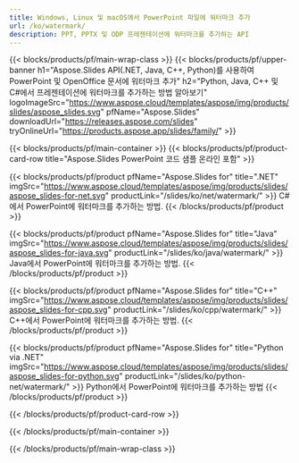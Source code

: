 ```yaml
---
title: Windows, Linux 및 macOS에서 PowerPoint 파일에 워터마크 추가
url: /ko/watermark/
description: PPT, PPTX 및 ODP 프레젠테이션에 워터마크를 추가하는 API
---
```


{{< blocks/products/pf/main-wrap-class >}}
{{< blocks/products/pf/upper-banner h1="Aspose.Slides API(.NET, Java, C++, Python)를 사용하여 PowerPoint 및 OpenOffice 문서에 워터마크 추가" h2="Python, Java, C++ 및 C#에서 프레젠테이션에 워터마크를 추가하는 방법 알아보기" logoImageSrc="https://www.aspose.cloud/templates/aspose/img/products/slides/aspose_slides.svg" pfName="Aspose.Slides" downloadUrl="https://releases.aspose.com/slides" tryOnlineUrl="https://products.aspose.app/slides/family/" >}}

{{< blocks/products/pf/main-container >}}
{{< blocks/products/pf/product-card-row title="Aspose.Slides PowerPoint 코드 샘플 온라인 포함" >}}

{{< blocks/products/pf/product pfName="Aspose.Slides for" title=".NET" imgSrc="https://www.aspose.cloud/templates/aspose/img/products/slides/aspose_slides-for-net.svg" productLink="/slides/ko/net/watermark/" >}}
C#에서 PowerPoint에 워터마크를 추가하는 방법.
{{< /blocks/products/pf/product >}}

{{< blocks/products/pf/product pfName="Aspose.Slides for" title="Java" imgSrc="https://www.aspose.cloud/templates/aspose/img/products/slides/aspose_slides-for-java.svg" productLink="/slides/ko/java/watermark/" >}}
Java에서 PowerPoint에 워터마크를 추가하는 방법.
{{< /blocks/products/pf/product >}}

{{< blocks/products/pf/product pfName="Aspose.Slides for" title="C++" imgSrc="https://www.aspose.cloud/templates/aspose/img/products/slides/aspose_slides-for-cpp.svg" productLink="/slides/ko/cpp/watermark/" >}}
C++에서 PowerPoint에 워터마크를 추가하는 방법.
{{< /blocks/products/pf/product >}}

{{< blocks/products/pf/product pfName="Aspose.Slides for" title="Python via .NET" imgSrc="https://www.aspose.cloud/templates/aspose/img/products/slides/aspose_slides-for-python.svg" productLink="/slides/ko/python-net/watermark/" >}}
Python에서 PowerPoint에 워터마크를 추가하는 방법
{{< /blocks/products/pf/product >}}

{{< /blocks/products/pf/product-card-row >}}

{{< /blocks/products/pf/main-container >}}

{{< /blocks/products/pf/main-wrap-class >}}
